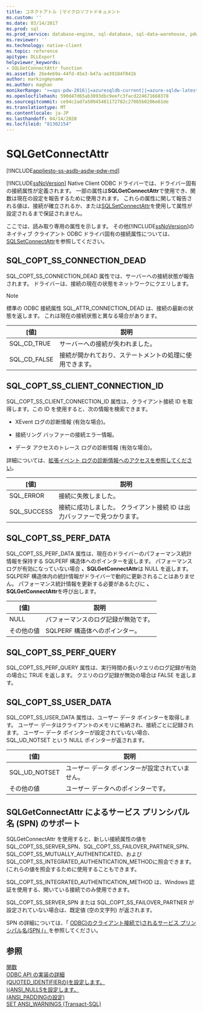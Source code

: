 ```yaml
---
title: コネクトアトル |マイクロソフトドキュメント
ms.custom: ''
ms.date: 03/14/2017
ms.prod: sql
ms.prod_service: database-engine, sql-database, sql-data-warehouse, pdw
ms.reviewer: ''
ms.technology: native-client
ms.topic: reference
apitype: DLLExport
helpviewer_keywords:
- SQLGetConnectAttr function
ms.assetid: 26e4e69a-44fd-45e3-b47a-ae39184f041b
author: markingmyname
ms.author: maghan
monikerRange: '>=aps-pdw-2016||=azuresqldb-current||=azure-sqldw-latest||>=sql-server-2016||=sqlallproducts-allversions||>=sql-server-linux-2017||=azuresqldb-mi-current'
ms.openlocfilehash: 590d47d65ab3893dbc9eefc3facd224671668378
ms.sourcegitcommit: ce94c2ad7a50945481172782c270b5b0206e61de
ms.translationtype: MT
ms.contentlocale: ja-JP
ms.lasthandoff: 04/14/2020
ms.locfileid: "81302154"
---
```

# <a name="sqlgetconnectattr"></a>SQLGetConnectAttr
[!INCLUDE[appliesto-ss-asdb-asdw-pdw-md](../../includes/appliesto-ss-asdb-asdw-pdw-md.md)]

  [!INCLUDE[ssNoVersion](../../includes/ssnoversion-md.md)] Native Client ODBC ドライバーでは、ドライバー固有の接続属性が定義されます。 一部の属性は**SQLGetConnectAttr**で使用でき、関数は現在の設定を報告するために使用されます。 これらの属性に関して報告される値は、接続が確立されるか、または[SQLSetConnectAttr](../../relational-databases/native-client-odbc-api/sqlsetconnectattr.md)を使用して属性が設定されるまで保証されません。  
  
 ここでは、読み取り専用の属性を示します。 その他[!INCLUDE[ssNoVersion](../../includes/ssnoversion-md.md)]のネイティブ クライアント ODBC ドライバ固有の接続属性については、 [SQLSetConnectAttr](../../relational-databases/native-client-odbc-api/sqlsetconnectattr.md)を参照してください。  
  
## <a name="sql_copt_ss_connection_dead"></a>SQL_COPT_SS_CONNECTION_DEAD  
 SQL_COPT_SS_CONNECTION_DEAD 属性では、サーバーへの接続状態が報告されます。 ドライバーは、接続の現在の状態をネットワークにクエリします。  
  
> [!NOTE]  
>  標準の ODBC 接続属性 SQL_ATTR_CONNECTION_DEAD は、接続の最新の状態を返します。 これは現在の接続状態と異なる場合があります。  
  
|[値]|説明|  
|-----------|-----------------|  
|SQL_CD_TRUE|サーバーへの接続が失われました。|  
|SQL_CD_FALSE|接続が開かれており、ステートメントの処理に使用できます。|  
  
## <a name="sql_copt_ss_client_connection_id"></a>SQL_COPT_SS_CLIENT_CONNECTION_ID  
 SQL_COPT_SS_CLIENT_CONNECTION_ID 属性は、クライアント接続 ID を取得します。この ID を使用すると、次の情報を検索できます。  
  
-   XEvent ログの診断情報 (有効な場合)。  
  
-   接続リング バッファーの接続エラー情報。  
  
-   データ アクセスのトレース ログの診断情報 (有効な場合)。  
  
 詳細については、[拡張イベント ログの診断情報へのアクセスを参照してください](../../relational-databases/native-client/features/accessing-diagnostic-information-in-the-extended-events-log.md)。  
  
|[値]|説明|  
|-----------|-----------------|  
|SQL_ERROR|接続に失敗しました。|  
|SQL_SUCCESS|接続に成功しました。 クライアント接続 ID は出力バッファーで見つかります。|  
  
## <a name="sql_copt_ss_perf_data"></a>SQL_COPT_SS_PERF_DATA  
 SQL_COPT_SS_PERF_DATA 属性は、現在のドライバーのパフォーマンス統計情報を保持する SQLPERF 構造体へのポインターを返します。 パフォーマンス ログが有効になっていない場合 **、SQLGetConnectAttr**は NULL を返します。 SQLPERF 構造体内の統計情報がドライバーで動的に更新されることはありません。 パフォーマンス統計情報を更新する必要があるたびに **、SQLGetConnectAttr**を呼び出します。  
  
|[値]|説明|  
|-----------|-----------------|  
|NULL|パフォーマンスのログ記録が無効です。|  
|その他の値|SQLPERF 構造体へのポインター。|  
  
## <a name="sql_copt_ss_perf_query"></a>SQL_COPT_SS_PERF_QUERY  
 SQL_COPT_SS_PERF_QUERY 属性は、実行時間の長いクエリのログ記録が有効の場合に TRUE を返します。 クエリのログ記録が無効の場合は FALSE を返します。  
  
## <a name="sql_copt_ss_user_data"></a>SQL_COPT_SS_USER_DATA  
 SQL_COPT_SS_USER_DATA 属性は、ユーザー データ ポインターを取得します。 ユーザー データはクライアントのメモリに格納され、接続ごとに記録されます。 ユーザー データ ポインターが設定されていない場合、SQL_UD_NOTSET という NULL ポインターが返されます。  
  
|[値]|説明|  
|-----------|-----------------|  
|SQL_UD_NOTSET|ユーザー データ ポインターが設定されていません。|  
|その他の値|ユーザー データへのポインターです。|  
  
## <a name="sqlgetconnectattr-support-for-service-principal-names-spns"></a>SQLGetConnectAttr によるサービス プリンシパル名 (SPN) のサポート  
 SQLGetConnectAttr を使用すると、新しい接続属性の値をSQL_COPT_SS_SERVER_SPN、SQL_COPT_SS_FAILOVER_PARTNER_SPN、SQL_COPT_SS_MUTUALLY_AUTHENTICATED、およびSQL_COPT_SS_INTEGRATED_AUTHENTICATION_METHODに照会できます。 (これらの値を照会するために使用することもできます。  
  
 SQL_COPT_SS_INTEGRATED_AUTHENTICATION_METHOD は、Windows 認証を使用する、開いている接続でのみ使用できます。  
  
 SQL_COPT_SS_SERVER_SPN または SQL_COPT_SS_FAILOVER_PARTNER が設定されていない場合は、既定値 (空の文字列) が返されます。  
  
 SPN の詳細については、「 [ODBC&#41;のクライアント接続で&#41;されるサービス プリンシパル名&#40;SPN &#40;」](../../relational-databases/native-client/odbc/service-principal-names-spns-in-client-connections-odbc.md)を参照してください。  
  
## <a name="see-also"></a>参照  
 [関数](https://go.microsoft.com/fwlink/?LinkId=59347)   
 [ODBC API の実装の詳細](../../relational-databases/native-client-odbc-api/odbc-api-implementation-details.md)   
 [&#40;QUOTED_IDENTIFIERの&#41;を設定します。](../../t-sql/statements/set-quoted-identifier-transact-sql.md)   
 [&#41;&#40;ANSI_NULLSを設定します。](../../t-sql/statements/set-ansi-nulls-transact-sql.md)   
 [&#40;ANSI_PADDINGの設定&#41;](../../t-sql/statements/set-ansi-padding-transact-sql.md)   
 [SET ANSI_WARNINGS &#40;Transact-SQL&#41;](../../t-sql/statements/set-ansi-warnings-transact-sql.md)  
  
  
